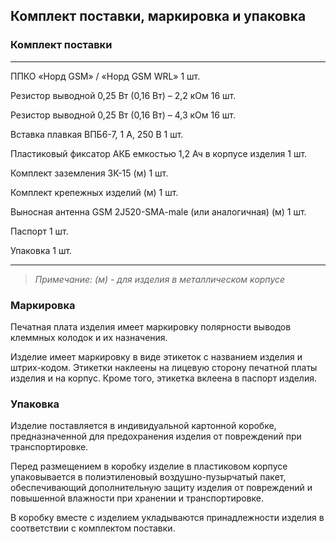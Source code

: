 ## Комплект поставки, маркировка и упаковка

### Комплект поставки

---------------------------------------------------------- ------
ППКО «Норд GSM» / «Норд GSM WRL»	                        1 шт.

Резистор выводной 0,25 Вт (0,16 Вт) – 2,2 кОм              16 шт.

Резистор выводной 0,25 Вт (0,16 Вт) – 4,3 кОм              16 шт.

Вставка плавкая ВПБ6-7, 1 А, 250 В                         1 шт.

Пластиковый фиксатор АКБ емкостью 1,2 Ач в корпусе изделия 1 шт.

Комплект заземления ЗК-15 (м)                              1 шт.

Комплект  крепежных  изделий (м)                           1 шт.

Выносная антенна GSM 2J520-SMA-male (или аналогичная) (м)  1 шт. 

Паспорт	                                                   1 шт.

Упаковка                                                   1 шт.

----------------------------------------------------------------

> *Примечание:  (м) - для изделия в металлическом корпусе*

### Маркировка

Печатная плата изделия имеет маркировку полярности выводов клеммных колодок и их назначения. 

Изделие имеет маркировку в виде этикеток с названием изделия и штрих-кодом. Этикетки наклеены на лицевую сторону печатной платы изделия и на корпус. Кроме того, этикетка вклеена в паспорт изделия.

### Упаковка

Изделие поставляется в индивидуальной картонной коробке, предназначенной для предохранения изделия от повреждений при транспортировке.

Перед размещением в коробку изделие в пластиковом корпусе упаковывается в полиэтиленовый воздушно-пузырчатый пакет, обеспечивающий дополнительную защиту изделия от повреждений и повышенной влажности при хранении и транспортировке.

В коробку вместе с изделием укладываются принадлежности изделия в соответствии с комплектом поставки.

